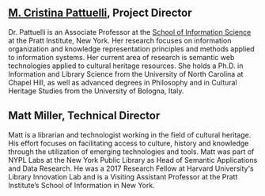 ## [M. Cristina Pattuelli](https://cristinapattuelli.com/), Project Director
Dr. Pattuelli is an Associate Professor at the [School of Information Science](https://www.pratt.edu/academics/information-and-library-sciences/) at the Pratt Institute, New York. Her research focuses on information organization and knowledge representation principles and methods applied to information systems. Her current area of research is semantic web technologies applied to cultural heritage resources. She holds a Ph.D. in Information and Library Science from the University of North Carolina at Chapel Hill, as well as advanced degrees in Philosophy and in Cultural Heritage Studies from the University of Bologna, Italy.

## Matt Miller, Technical Director
Matt is a librarian and technologist working in the field of cultural heritage. His effort focuses on facilitating access to culture, history and knowledge through the utilization of emerging technologies and tools. Matt was part of NYPL Labs at the New York Public Library as Head of Semantic Applications and Data Research. He was a 2017 Research Fellow at Harvard University's Library Innovation Lab and is a Visiting Assistant Professor at the Pratt Institute’s School of Information in New York.
